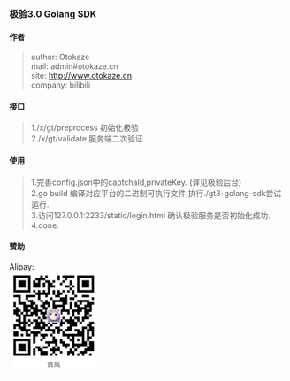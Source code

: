 ### 极验3.0 Golang SDK

#### 作者
> author: Otokaze  
> mail: admin#otokaze.cn  
> site: http://www.otokaze.cn  
> company: bilibili
#### 接口
> 1./x/gt/preprocess 初始化极验  
> 2./x/gt/validate 服务端二次验证  
#### 使用
> 1.完善config.json中的captchaId,privateKey. (详见极验后台)  
> 2.go build 编译对应平台的二进制可执行文件,执行./gt3-golang-sdk尝试运行.  
> 3.访问127.0.0.1:2233/static/login.html 确认极验服务是否初始化成功.  
> 4.done.
#### 赞助
Alipay:  
<img src="./static/images/alipay.jpg" width="160">






